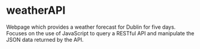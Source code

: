 # weatherAPI
Webpage which provides a weather forecast for Dublin for five days. Focuses on the use of JavaScript to query a RESTful API and manipulate the JSON data returned by the API.
